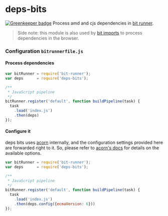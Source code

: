 # deps-bits

[![Greenkeeper badge](https://badges.greenkeeper.io/MiguelCastillo/deps-bits.svg)](https://greenkeeper.io/)
Process amd and cjs dependencies in [bit runner](https://github.com/MiguelCastillo/bit-runner).

> Side note: this module is also used by [bit imports](https://github.com/MiguelCastillo/bit-imports) to process dependencies in the browser.

### Configuration `bitrunnerfile.js`

#### Process dependencies

``` javascript
var bitRunner = require('bit-runner');
var deps      = require('deps-bits');

/**
 * JavaScript pipeline
 */
bitRunner.register('default', function buildPipeline(task) {
  task
    .load('index.js')
    .then(deps)
});
```

#### Configure it

deps bits uses [acorn](http://marijnhaverbeke.nl/acorn/) internally, and the configuration settings provided here are forwarded right to it. So, please refer to [acorn's docs](http://marijnhaverbeke.nl/acorn/) for details on the available options.

``` javascript
var bitRunner = require('bit-runner');
var deps      = require('deps-bits');

/**
 * JavaScript pipeline
 */
bitRunner.register('default', function buildPipeline(task) {
  task
    .load('index.js')
    .then(deps.config({ecmaVersion: 6}))
});
```

